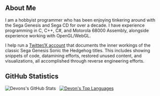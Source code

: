 ## About Me
I am a hobbyist programmer who has been enjoying tinkering around with the Sega Genesis and Sega CD for over a decade. I have experience programming in C, C++, C#, and Motorola 68000 Assembly, alongside experience working with OpenGL/WebGL.

I help run a [Twitter/X account](https://twitter.com/SCDDeconstruct) that documents the inner workings of the classic Sega Genesis Sonic the Hedgehog titles. This includes showing snippets of code, datamining efforts, restored unused content, and visualizations, all accomplished through reverse engineering efforts.

## GitHub Statistics
![Devons's GitHub Stats](https://github-readme-stats.vercel.app/api?username=devon-artmeier&show_icons=true&hide_title=true&exclude_repo=glad-opengl-3.2&theme=material-palenight)&nbsp;&nbsp;
[![Devon's Top Languages](https://github-readme-stats.vercel.app/api/top-langs/?username=devon-artmeier&layout=compact&theme=material-palenight)](https://github.com/devon-artmeier)
